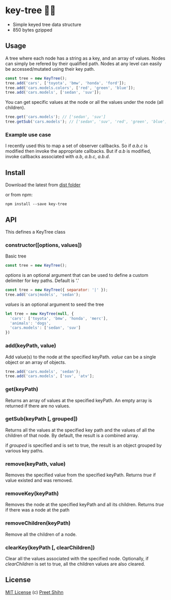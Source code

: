 # key-tree 🔑🌲
* Simple keyed tree data structure
* 850 bytes gzipped

## Usage

A tree where each node has a string as a key, and an array of values. Nodes can simply be refered by their qualified path.
Nodes at any level can easily be accessed/mutated using their key path. 

``` javascript
const tree = new KeyTree();
tree.add('cars', ['toyota', 'bmw', 'honda', 'ford']);
tree.add('cars.models.colors', ['red', 'green', 'blue']);
tree.add('cars.models', ['sedan', 'suv']);
```

You can get specific values at the node or all the values under the node (all children).
``` javascript
tree.get('cars.models'); // ['sedan', 'suv']
tree.getSub('cars.models'); // ['sedan', 'suv', 'red', 'green', 'blue']
```

### Example use case

I recently used this to map a set of observer callbacks. So if *_a.b.c_* is modified then invoke the appropriate callbacks. But if *_a.b_* is modified, invoke callbacks associated with _a.b_, _a.b.c_, _a.b.d_.


## Install

Download the latest from [dist folder](https://github.com/pshihn/key-tree/tree/master/dist)

or from npm:
```
npm install --save key-tree
```

## API

This defines a KeyTree class

### constructor([options, values])
Basic tree
```js
const tree = new KeyTree();
```
_options_ is an optional argument that can be used to define a custom delimiter for key paths. Default is '.'
```js
const tree = new KeyTree({ separator: '|' });
tree.add('cars|models', 'sedan');
```
_values_ is an optional argument to seed the tree
```js
let tree = new KeyTree(null, {
  'cars': ['toyota', 'bmw', 'honda', 'merc'],
  'animals': 'dogs',
  'cars.models': ['sedan', 'suv']
})
```

### add(keyPath, value)
Add value(s) to the node at the specified keyPath.
_value_ can be a single object or an array of objects.

```js
tree.add('cars.models', 'sedan');
tree.add('cars.models', ['suv', 'atv'];
```

### get(keyPath)
Returns an array of values at the specified keyPath. An empty array is returned if there are no values.

### getSub(keyPath [, grouped])
Returns all the values at the specified key path and the values of all the children of that node.
By default, the result is a combined array.

if _grouped_ is specified and is set to true, the result is an object grouped by various key paths.

### remove(keyPath, value)
Removes the specified value from the specified keyPath.
Returns _true_ if value existed and was removed.

### removeKey(keyPath)
Removes the node at the specified keyPath and all its children.
Returns _true_ if there was a node at the path

### removeChildren(keyPath)
Remove all the children of a node. 

### clearKey(keyPath [, clearChildren])
Clear all the values associated with the specified node. 
Optionally, if _clearChildren_ is set to true, all the children values are also cleared.

## License
[MIT License](https://github.com/pshihn/key-tree/blob/master/LICENSE) (c) [Preet Shihn](https://twitter.com/preetster)
